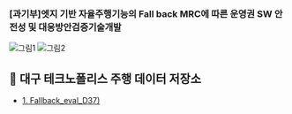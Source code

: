 ### [과기부]엣지 기반 자율주행기능의 Fall back MRC에 따른 운영권 SW 안전성 및 대응방안검증기술개발
![그림1](https://github.com/dudtj7476/FallbackMRC/assets/87180836/d9a3bb1b-9e5a-4df0-ab0f-94dfd034db0b)
![그림2](https://github.com/dudtj7476/FallbackMRC/assets/87180836/a2d8f4ce-986a-4a57-93b9-60be1ee910ca)

## 📌 대구 테크노폴리스 주행 데이터 저장소
 - <a href="https://gofile.me/7eXA5/YcLUFOxPv" > 1. Fallback_eval_D37)</a>
